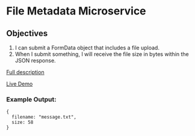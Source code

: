 # File Metadata Microservice

## Objectives
1. I can submit a FormData object that includes a file upload.
2. When I submit something, I will receive the file size in bytes within the JSON response.

[Full description](https://www.freecodecamp.com/challenges/file-metadata-microservice)

[Live Demo](https://file-metadata-js.herokuapp.com/)

### Example Output:
```
{
  filename: "message.txt",
  size: 58
}
```
